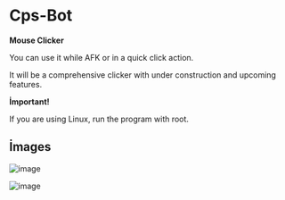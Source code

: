 # Cps-Bot

**Mouse Clicker**

You can use it while AFK or in a quick click action.

It will be a comprehensive clicker with under construction and upcoming features.

**İmportant!**

If you are using Linux, run the program with root.

İmages
------------------------
![image](https://user-images.githubusercontent.com/101043132/219870163-dc0a9255-3d7e-48e2-9559-1964e4b5dd84.png)

![image](https://user-images.githubusercontent.com/101043132/219870059-2bc2dd27-42e7-4d64-84f4-86f08f0cc028.png)
